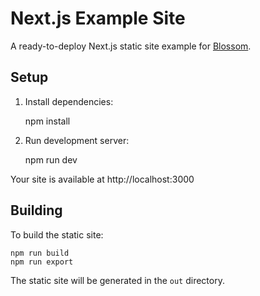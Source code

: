 # Next.js Example Site

A ready-to-deploy Next.js static site example for [Blossom](https://www.blossom-cloud.com).

## Setup

1. Install dependencies:

    npm install

2. Run development server:

    npm run dev

Your site is available at http://localhost:3000

## Building

To build the static site:

    npm run build
    npm run export

The static site will be generated in the `out` directory.
